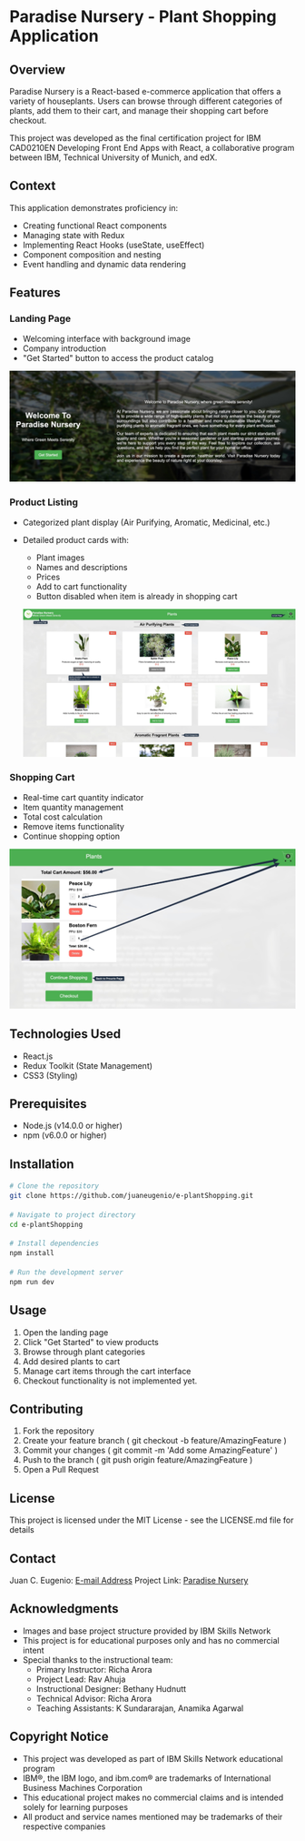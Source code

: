 <!-- @format -->

# Paradise Nursery - Plant Shopping Application

## Overview

Paradise Nursery is a React-based e-commerce application that offers a variety of houseplants. Users can browse through different categories of plants, add them to their cart, and manage their shopping cart before checkout.

This project was developed as the final certification project for IBM CAD0210EN Developing Front End Apps with React, a collaborative program between IBM, Technical University of Munich, and edX.

## Context
This application demonstrates proficiency in:
- Creating functional React components
- Managing state with Redux
- Implementing React Hooks (useState, useEffect)
- Component composition and nesting
- Event handling and dynamic data rendering

## Features

### Landing Page

- Welcoming interface with background image
- Company introduction
- "Get Started" button to access the product catalog

![Landing Page](./public/readme-images/landing-page.jpeg)

### Product Listing

- Categorized plant display (Air Purifying, Aromatic, Medicinal, etc.)
- Detailed product cards with:
  - Plant images
  - Names and descriptions
  - Prices
  - Add to cart functionality
  - Button disabled when item is already in shopping cart

  ![Products Page](./public/readme-images/product-list.jpeg)

### Shopping Cart

- Real-time cart quantity indicator
- Item quantity management
- Total cost calculation
- Remove items functionality
- Continue shopping option

![Products Page](./public/readme-images/cart-view.jpeg)

## Technologies Used

- React.js
- Redux Toolkit (State Management)
- CSS3 (Styling)

## Prerequisites
- Node.js (v14.0.0 or higher)
- npm (v6.0.0 or higher)

## Installation
```bash
# Clone the repository
git clone https://github.com/juaneugenio/e-plantShopping.git

# Navigate to project directory
cd e-plantShopping

# Install dependencies
npm install

# Run the development server
npm run dev 
```

## Usage

1. Open the landing page
2. Click "Get Started" to view products
3. Browse through plant categories
4. Add desired plants to cart
5. Manage cart items through the cart interface
6. Checkout functionality is not implemented yet.

## Contributing
1. Fork the repository
2. Create your feature branch ( git checkout -b feature/AmazingFeature )
3. Commit your changes ( git commit -m 'Add some AmazingFeature' )
4. Push to the branch ( git push origin feature/AmazingFeature )
5. Open a Pull Request
## License
This project is licensed under the MIT License - see the LICENSE.md file for details

## Contact
Juan C. Eugenio: [E-mail Address](mailto:jc.eugenio@proton.me)
Project Link: [Paradise Nursery](https://github.com/juaneugenio/e-plantShopping)


## Acknowledgments
- Images and base project structure provided by IBM Skills Network
- This project is for educational purposes only and has no commercial intent
- Special thanks to the instructional team:
  - Primary Instructor: Richa Arora
  - Project Lead: Rav Ahuja
  - Instructional Designer: Bethany Hudnutt
  - Technical Advisor: Richa Arora
  - Teaching Assistants: K Sundararajan, Anamika Agarwal

## Copyright Notice
- This project was developed as part of IBM Skills Network educational program
- IBM®, the IBM logo, and ibm.com® are trademarks of International Business Machines Corporation
- This educational project makes no commercial claims and is intended solely for learning purposes
- All product and service names mentioned may be trademarks of their respective companies